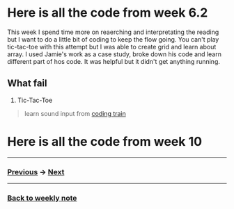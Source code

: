 # Here is all the code from week 6.2
This week I spend time more on reaerching and interpretating the reading but I want to do a little bit of coding to keep the flow going. You can't play tic-tac-toe with this attempt but I was able to create grid and learn about array. I used Jamie's work as a case study, broke down his code and learn different part of hos code. It was helpful but it didn't get anything running.    

## What fail
1. Tic-Tac-Toe

> learn sound input from [coding train]()

# Here is all the code from week 10


---------------------------------------------------
### [Previous]() -> [Next](https://github.com/napasornc/c0dew0rd/tree/master/processing/week%2007)  

--------------------------------------------------
### [Back to weekly note](https://github.com/napasornc/c0dew0rd)


